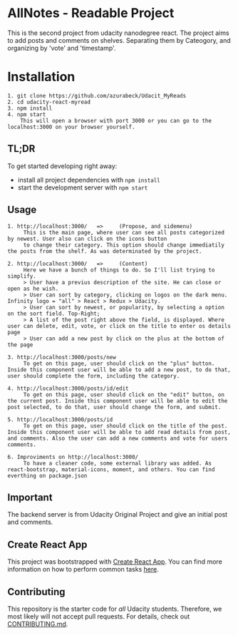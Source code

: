 # AllNotes - Readable Project

This is the second project from udacity nanodegree react. The project aims to add posts and comments on shelves. Separating them by Cateogory, and organizing by 'vote' and 'timestamp'. 


# Installation

    1. git clone https://github.com/azurabeck/Udacit_MyReads
    2. cd udacity-react-myread
    3. npm install
    4. npm start
        This will open a browser with port 3000 or you can go to the localhost:3000 on your browser yourself.


## TL;DR

To get started developing right away:

* install all project dependencies with `npm install`
* start the development server with `npm start`


## Usage

    1. http://localhost:3000/   =>     (Propose, and sidemenu)
         This is the main page, where user can see all posts categorized by newest. User also can click on the icons button 
         to change their category. This option should change immediatily the posts from the shelf. As was determinated by the project.

    2. http://localhost:3000/   =>     (Content)
         Here we have a bunch of things to do. So I'll list trying to simplify.
         > User have a previus description of the site. He can close or open as he wish.
         > User can sort by category, clicking on logos on the dark menu. Infinity logo = "all" > React > Redux > Udacity.
         > User can sort by newest, or popularity, by selecting a option on the sort field. Top-Right;
         > A list of the post right above the field, is displayed. Where user can delete, edit, vote, or click on the title to enter os details page
         > User can add a new post by click on the plus at the bottom of the page

    3. http://localhost:3000/posts/new
         To get on this page, user should click on the "plus" button. Inside this component user will be able to add a new post, to do that, user should complete the form, including the category.     

    4. http://localhost:3000/posts/id/edit
         To get on this page, user should click on the "edit" button, on the current post. Inside this component user will be able to edit the post selected, to do that, user should change the form, and submit.

    5. http://localhost:3000/posts/id
         To get on this page, user should click on the title of the post. Inside this component user will be able to add read details from post, and comments. Also the user can add a new comments and vote for users comments.

    6. Improviments on http://localhost:3000/
         To have a cleaner code, some external library was added. As react-bootstrap, material-icons, moment, and others. You can find everthing on package.json


## Important
The backend server is from Udacity Original Project and give an initial post and comments.

## Create React App
This project was bootstrapped with [Create React App](https://github.com/facebookincubator/create-react-app). You can find more information on how to perform common tasks [here](https://github.com/facebookincubator/create-react-app/blob/master/packages/react-scripts/template/README.md).

## Contributing

This repository is the starter code for _all_ Udacity students. Therefore, we most likely will not accept pull requests.
For details, check out [CONTRIBUTING.md](CONTRIBUTING.md).
